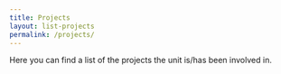 ```yaml
---
title: Projects
layout: list-projects
permalink: /projects/
---
```


Here you can find a list of the projects the unit is/has been involved in.